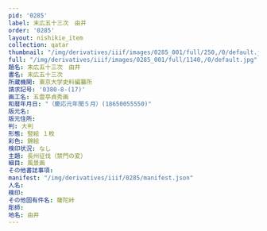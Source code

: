 ```yaml
---
pid: '0285'
label: 末広五十三次　由井
order: '0285'
layout: nishikie_item
collection: qatar
thumbnail: "/img/derivatives/iiif/images/0285_001/full/250,/0/default.jpg"
full: "/img/derivatives/iiif/images/0285_001/full/1140,/0/default.jpg"
題名: 末広五十三次　由井
書名: 末広五十三次
所蔵機関: 東京大学史料編纂所
請求記号: '0380-8-(17)'
画工名: 五雲亭貞秀画
和暦年月日: "（慶応元年閏５月）(18650055550)"
版元名: 
版元住所: 
判: 大判
形態: 竪絵 １枚
彩色: 錦絵
検印状況: なし
主題: 長州征伐（禁門の変）
細目: 風景画
その他書誌事項: 
manifest: "/img/derivatives/iiif/0285/manifest.json"
人名: 
検印: 
その他固有件名: 薩陀峠
彫師: 
地名: 由井
---
```

